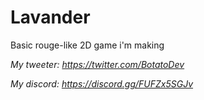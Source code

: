 # Lavander
Basic rouge-like 2D game i'm making

*My tweeter: https://twitter.com/BotatoDev*

*My discord: https://discord.gg/FUFZx5SGJv*
